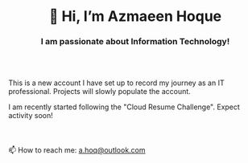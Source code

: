 <h1 align="center">👋 Hi, I’m Azmaeen Hoque</h1>
<h3 align="center"> I am passionate about Information Technology!</h3>
<br></br>

This is a new account I have set up to record my journey as an IT professional. Projects will slowly populate the account.

I am recently started following the "Cloud Resume Challenge". Expect activity soon!
<br></br>
<br></br>
📫 How to reach me: a.hoq@outlook.com

<!---
a-hoq/a-hoq is a ✨ special ✨ repository because its `README.md` (this file) appears on your GitHub profile.
You can click the Preview link to take a look at your changes.
--->
